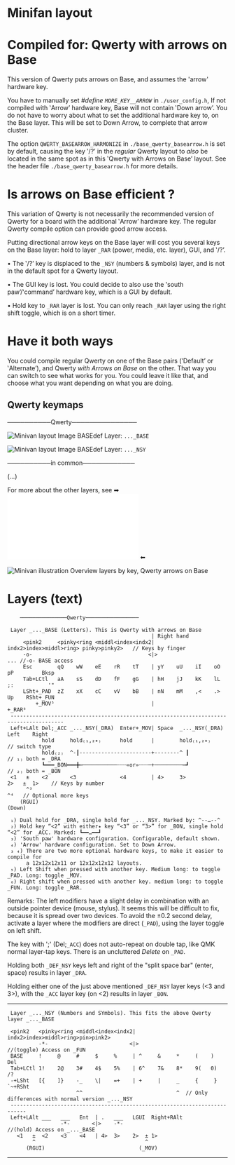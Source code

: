 # Minifan layout

Compiled for: Qwerty with arrows on Base
========================================

This version of Qwerty puts arrows on Base, and assumes the 'arrow' hardware key.

You have to manually set *#define `MORE_KEY__ARROW`* in `./user_config.h`, 
If not compiled with ‛Arrow’ hardware key, Base will not contain ‛Down arrow’.
You do not have to worry about what to set the additional hardware key to, on
the Base layer. This will be set to Down Arrow, to complete that arrow cluster.

The option `QWERTY_BASEARROW_HARMONIZE` in `./base_qwerty_basearrow.h` is set
by default, causing the key ‛/?’ in the _regular_ Qwerty layout to _also_ be
located in the same spot as in this ‛Qwerty with Arrows on Base’ layout. See
the header file `./base_qwerty_basearrow.h` for more details.


Is arrows on Base efficient ?
=============================

This variation of Qwerty is not necessarily the recommended version of
Qwerty for a board with the additional ‛Arrow’ hardware key.
The regular Qwerty compile option can provide good arrow access. 

Putting directional arrow keys on the Base layer will cost you several
keys on the Base layer: hold to layer `_RAR` (power, media, etc. layer),
GUI, and ‛/?’.

• The ‛/?’ key is displaced to the `_NSY` (numbers & symbols) layer, and is not 
  in the default spot for a Qwerty layout.

• The GUI key is lost. You could decide to also use the ‛south paw’/‛command’ 
  hardware key, which is a GUI by default. 

• Hold key to `_RAR` layer is lost. You can only reach `_RAR` layer using the
  right shift toggle, which is on a short timer.


Have it both ways
=================

You could compile regular Qwerty on one of the Base pairs (‛Default’ or 
‛Alternate’), and Qwerty _with Arrows on Base_ on the other. That way
you can switch to see what works for you. You could leave it like
that, and choose what you want depending on what you are doing. 


Qwerty keymaps
--------------

──────────Qwerty───────────────

![Minivan layout Image BASEdef](http://socialism.nl/misc/minivan/minivan_base_layer_qwerty_basearrow_va.jpg)
Layer: `..._BASE`

![Minivan layout Image BASEdef](http://socialism.nl/misc/minivan/minivan_nsy_layer_qwerty_basearrow_va.jpg)
Layer: `..._NSY`

──────────in common────────────

(…)

For more about the other layers, see ➡ ![readme.md](./readme.md) ⬅

![Minivan illustration Overview layers by key, Qwerty arrows on Base](http://socialism.nl/misc/minivan/minivan-all-layers-clear-visualization-by-key_qwerty_basearrow_2000_vi.jpg)

Layers (text)
=============

        ───────────────Qwerty─────────────────

     Layer _..._BASE (Letters). This is Qwerty with arrows on Base
                                                  | Right hand
         <pink2     <pinky<ring <middl<index<indx2| indx2>index>middl>ring> pinky>pinky2>   // Keys by finger
         -o-                                     <|>                                    ... //-o- BASE access
         Esc        qQ    wW    eE    rR    tT    | yY    uU    iI    oO    pP         Bksp
         Tab+LCtl   aA    sS    dD    fF    gG    | hH    jJ    kK    lL    ;:           '"
         LSht+_PAD  zZ    xX    cC    vV    bB    | nN    mM    ,<    .>    Up    RSht+_FUN
             +_MOV⁵                               |                                   +_RAR⁶
     ---------------------------------------------------------------------------------------
     Left+LAlt Del;_ACC _..._NSY(_DRA)  Enter+_MOV| Space  _..._NSY(_DRA) Left    Right
               hold     hold₍₁,₂٭₎      hold      |        hold₍₁,₂٭₎                      // switch type
               hold₍₂₎  ^-┃-----------------------+--------^ ┃                          // ₁₎ both = _DRA
               ┗━━━_BON━━━╋┅───────────┄┄┄«or»┄┄┄─+─────────┅┛                          // ₂₎ both = _BON
     <1   ±    <2       <3              <4        | 4>     3>             2>   ±  1>    // Keys by number
          ^³                                                                   ^⁴   // Optional more keys
        (RGUI)                                                               (Down)

     ₁) Dual hold for _DRA, single hold for _..._NSY. Marked by: ^--…--^
     ₂) Hold key “<2” with either٭ key “<3” or “3>” for _BON, single hold “<2” for _ACC. Marked: ┗━━…━━┛
     ₃) 'South paw' hardware configuration. Configurable, default shown.
     ₄) 'Arrow' hardware configuration. Set to Down Arrow.
     ₃ ₄) There are two more optional hardware keys, to make it easier to compile for
          a 12x12x12x11 or 12x12x12x12 layouts.
     ₅) Left Shift when pressed with another key. Medium long: to toggle _PAD. Long: toggle _MOV.
     ₆) Right shift when pressed with another key. medium long: to toggle _FUN. Long: toggle _RAR.

Remarks: The left modifiers have a slight delay in combination with an outside pointer device (mouse, stylus).
It seems this will be difficult to fix, because it is spread over two devices. To avoid the
±0.2 second delay, activate a layer where the modifiers are direct (`_PAD`), using the layer toggle on left shift. 

The key with ';' (Del;`_ACC`) does not auto-repeat on double tap, like QMK normal layer-tap keys.
There is an uncluttered _Delete_ on `_PAD`.

Holding both `_DEF_NSY` keys left and right of the "split space bar" (enter, space) results in layer `_DRA`.

Holding either one of the just above mentioned `_DEF_NSY` layer keys (<3 and 3>), with the `_ACC` layer key
(on <2) results in layer `_BON`.


- - -


     Layer _..._NSY (Numbers and SYmbols). This fits the above Qwerty layer _..._BASE
    
     <pink2   <pinky<ring <middl<index<indx2| indx2>index>middl>ring>pin>pink2>
              -*-                          <|>                                  //(toggle) Access on _FUN
     BASE     !     @     #     $     %     | ^     &     *     (    )       Del
     Tab+LCtl 1!    2@    3#    4$    5%    | 6^    7&    8*    9(   0)       /?
     -+LSht   [{    ]}    -_    \|    =+    | +     |     _     {     }  `~+RSht
                          ^^                              ^  // Only differences with normal version _..._NSY
     ---------------------------------------------------------------------------
     Left+LAlt ___   ___   Ent  | .   ___   LGUI  Right+RAlt
                     -*-       <|>    -*-                                         //(hold) Access on _..._BASE
       <1   ±  <2    <3    <4   | 4>  3>    2>  ± 1>  
            ^                                   ^
          (RGUI)                              (_MOV)



- - -
